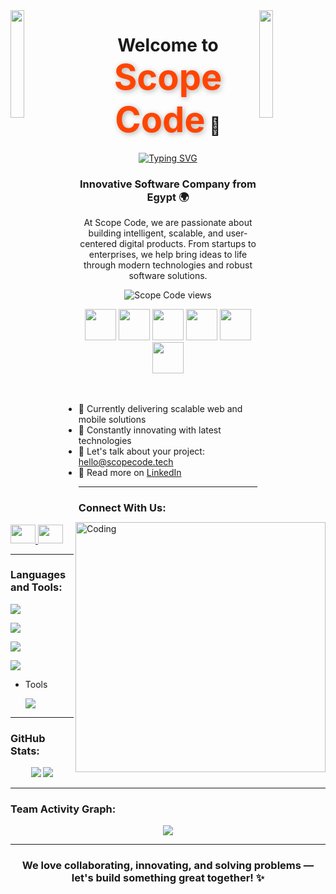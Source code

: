 <img align="left" src="https://user-images.githubusercontent.com/65187002/144930161-2f783401-8d27-4fdf-a2f7-cc0ba32f1f1f.gif" width="21%" style="display:inline;">
<img align="right" src="https://user-images.githubusercontent.com/65187002/144930161-2f783401-8d27-4fdf-a2f7-cc0ba32f1f1f.gif" width="21%" style="display:inline;">

<h1 align="center">Welcome to <span style="color:#FF4500; font-size: 2em; font-weight: bold; text-shadow: 2px 2px 8px rgba(0, 0, 0, 0.3);">Scope Code</span> 🚀</h1>

<p align="center">
  <a href="https://github.com/scopecode" target="_blank">
    <img src="https://readme-typing-svg.herokuapp.com?font=Fira+Code&weight=600&size=22&pause=1000&color=00F75F&center=true&width=500&lines=Custom+Software+Solutions;Full-Stack+Development;UI%2FUX+Design+Experts;Cloud+&+DevOps+Services;Your+Tech+Partner" alt="Typing SVG">
  </a>
</p>

<h3 align="center">Innovative Software Company from Egypt 🌍</h3>

<p align="center">
  At Scope Code, we are passionate about building intelligent, scalable, and user-centered digital products. From startups to enterprises, we help bring ideas to life through modern technologies and robust software solutions.
</p>

<p align="center">
  <img src="https://komarev.com/ghpvc/?username=scopecode&label=Visitors&color=0e75b6&style=flat" alt="Scope Code views" />
</p>

<div align="center">
  <img src="https://techstack-generator.vercel.app/js-icon.svg" width="50" height="50" />
  <img src="https://techstack-generator.vercel.app/react-icon.svg" width="50" height="50" />
  <img src="https://techstack-generator.vercel.app/nodejs-icon.svg" width="50" height="50" />
  <img src="https://techstack-generator.vercel.app/docker-icon.svg" width="50" height="50" />
  <img src="https://techstack-generator.vercel.app/aws-icon.svg" width="50" height="50" />
  <img src="https://techstack-generator.vercel.app/mysql-icon.svg" width="50" height="50" />
</div>

<img align="right" alt="Coding" width="400" src="https://user-images.githubusercontent.com/74038190/229223263-cf2e4b07-2615-4f87-9c38-e37600f8381a.gif">
<br><br>

- 🔭 Currently delivering scalable web and mobile solutions  
- 🌱 Constantly innovating with latest technologies  
- 💬 Let's talk about your project: [hello@scopecode.tech](mailto:hello@scopecode.tech)  
- 📄 Read more on [LinkedIn](https://www.linkedin.com/company/scope-code)

---

<h3 align="left">Connect With Us:</h3>
<p align="left">
  <a href="https://www.linkedin.com/company/scope-code/" target="blank">
    <img src="https://raw.githubusercontent.com/rahuldkjain/github-profile-readme-generator/master/src/images/icons/Social/linked-in-alt.svg" height="30" width="40" />
  </a>
  <a href="https://www.facebook.com/profile.php?id=61578641277419" target="blank">
    <img src="https://raw.githubusercontent.com/rahuldkjain/github-profile-readme-generator/master/src/images/icons/Social/facebook.svg" height="30" width="40" />
  </a>
</p>

---

<h3 align="left">Languages and Tools:</h3>

<!-- Backend -->
<p align="left">
  <img src="https://skillicons.dev/icons?i=php,laravel" />
</p>

<!-- Frontend -->
<p align="left">
  <img src="https://skillicons.dev/icons?i=react,nextjs,ts,js,redux,tailwind,html,css,sass,bootstrap,mui,vue" />
</p>


<!-- Database -->
<p align="left">
  <img src="https://skillicons.dev/icons?i=mysql" />
</p>


<!-- Cloud & DevOps -->
<p align="left">
  <img src="https://skillicons.dev/icons?i=aws,vercel" />
</p>


- Tools  
  <p align="left">
    <img src="https://skillicons.dev/icons?i=git,github,figma,xd,vscode,postman" />
  </p>

---

<h3 align="left">GitHub Stats:</h3>
<div align="center">
  <img src="https://github-readme-stats.vercel.app/api?username=scopecode&theme=midnight-purple&show_icons=true" />
  <img src="https://streak-stats.demolab.com?user=scopecode&theme=midnight-purple" />
</div>

---

<h3 align="left">Team Activity Graph:</h3>
<div align="center">
  <img src="https://github-readme-activity-graph.vercel.app/graph?username=scopecode&theme=react-dark&area=true" />
</div>

---

<h3 align="center">We love collaborating, innovating, and solving problems — let's build something great together! ✨</h3>
